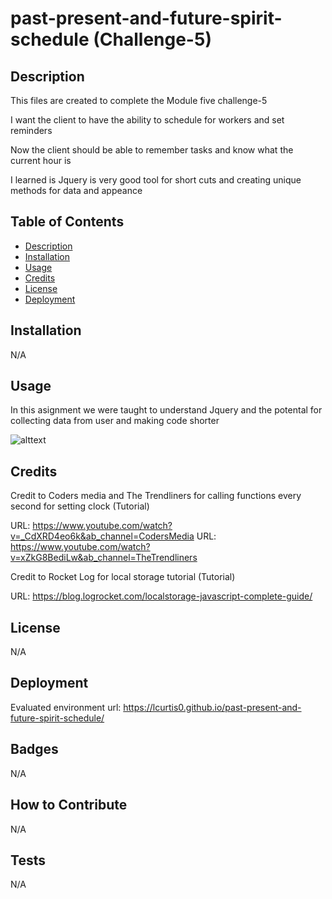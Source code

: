 # past-present-and-future-spirit-schedule (Challenge-5)

## Description

This files are created to complete the Module five challenge-5

I want the client to have the ability to schedule for workers and set reminders

Now the client should be able to remember tasks and know what the current hour is

I learned is Jquery is very good tool for short cuts and creating unique methods for data and appeance

## Table of Contents 

- [Description](#Decription)
- [Installation](#Installation)
- [Usage](#Usage)
- [Credits](#Credits)
- [License](#License)
- [Deployment](#Deployment)

## Installation

N/A

## Usage

In this asignment we were taught to understand Jquery and the potental for collecting data from user and making code shorter

![alttext](assets/images/Website.png)


## Credits

Credit to Coders media and The Trendliners for calling functions every second for setting clock (Tutorial)

URL: https://www.youtube.com/watch?v=_CdXRD4eo6k&ab_channel=CodersMedia
URL: https://www.youtube.com/watch?v=xZkG8BediLw&ab_channel=TheTrendliners

Credit to Rocket Log for local storage tutorial (Tutorial)

URL: https://blog.logrocket.com/localstorage-javascript-complete-guide/

## License

N/A

## Deployment

Evaluated environment url: https://lcurtis0.github.io/past-present-and-future-spirit-schedule/

## Badges

N/A

## How to Contribute

N/A

## Tests

N/A
